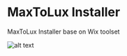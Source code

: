 # MaxToLux Installer
MaxToLux Installer base on Wix toolset 

![alt text](https://www.3dfine.com/content/MaxToLux_installer.jpg)
